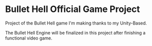 # Bullet Hell Official Game Project
Project of the Bullet Hell game I'm making thanks to my Unity-Based.

The Bullet Hell Engine will be finalized in this project after finishing a functional video game.
